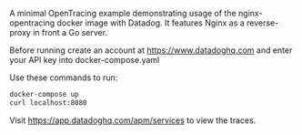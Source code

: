 A minimal OpenTracing example demonstrating usage of the nginx-opentracing
docker image with Datadog. It features Nginx as a reverse-proxy in front a Go
server. 

Before running create an account at https://www.datadoghq.com and enter your
API key into docker-compose.yaml

Use these commands to run:
```bash
docker-compose up
curl localhost:8080
```
Visit https://app.datadoghq.com/apm/services to view the traces.
